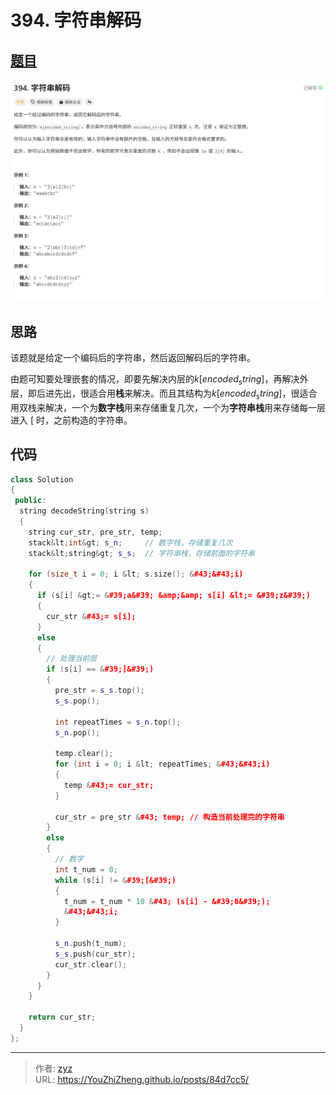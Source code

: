 # 394. 字符串解码


## [题目](https://leetcode.cn/problems/decode-string/description/?envType=study-plan-v2&amp;envId=top-100-liked)

![图1](/PostsImgs/LeetCode/394/question.png)

## 思路

该题就是给定一个编码后的字符串，然后返回解码后的字符串。

由题可知要处理嵌套的情况，即要先解决内层的$k[encoded_string]$，再解决外层，即后进先出，很适合用**栈**来解决。而且其结构为$k[encoded_string]$，很适合用双栈来解决，一个为**数字栈**用来存储重复几次，一个为**字符串栈**用来存储每一层进入 $[$ 时，之前构造的字符串。

## 代码

```cpp
class Solution
{
 public:
  string decodeString(string s)
  {
    string cur_str, pre_str, temp;
    stack&lt;int&gt; s_n;     // 数字栈，存储重复几次
    stack&lt;string&gt; s_s;  // 字符串栈，存储前面的字符串

    for (size_t i = 0; i &lt; s.size(); &#43;&#43;i)
    {
      if (s[i] &gt;= &#39;a&#39; &amp;&amp; s[i] &lt;= &#39;z&#39;)
      {
        cur_str &#43;= s[i];
      }
      else
      {
        // 处理当前层
        if (s[i] == &#39;]&#39;)
        {
          pre_str = s_s.top();
          s_s.pop();

          int repeatTimes = s_n.top();
          s_n.pop();

          temp.clear();
          for (int i = 0; i &lt; repeatTimes; &#43;&#43;i)
          {
            temp &#43;= cur_str;
          }

          cur_str = pre_str &#43; temp; // 构造当前处理完的字符串
        }
        else
        {
          // 数字
          int t_num = 0;
          while (s[i] != &#39;[&#39;)
          {
            t_num = t_num * 10 &#43; (s[i] - &#39;0&#39;);
            &#43;&#43;i;
          }

          s_n.push(t_num);
          s_s.push(cur_str);
          cur_str.clear();
        }
      }
    }

    return cur_str;
  }
};
```


---

> 作者: [zyz](https://github.com/YouZhiZheng)  
> URL: https://YouZhiZheng.github.io/posts/84d7cc5/  

